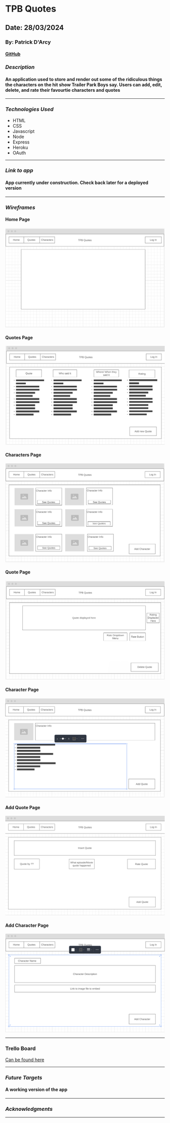 # TPB Quotes

## Date: 28/03/2024

### By: Patrick D'Arcy

#### [GitHub](https://github.com/rela7e) 

### **_Description_**

#### An application used to store and render out some of the ridiculous things the characters on the hit show Trailer Park Boys say. Users can add, edit, delete, and rate their favourtie characters and quotes 

---

### **_Technologies Used_**

 - HTML
 - CSS
 - Javascript
 - Node
 - Express
 - Heroku
 - OAuth

___

### **_Link to app_**

#### App currently under construction. Check back later for a deployed version

---

### **_Wireframes_**

#### Home Page
![Home Page](/Wireframes/Home%20Page.PNG)

#### Quotes Page
![Quotes Page](/Wireframes/All%20quotes%20Page.PNG)

#### Characters Page
![Characters Page](/Wireframes/All%20characters%20Page.PNG)

#### Quote Page
![Quote Page](/Wireframes/Quote%20Page.PNG)

#### Character Page
![Character Page](/Wireframes/Character%20Page.PNG)

#### Add Quote Page
![Add Quote Page](/Wireframes/Add%20Quote%20Page.PNG)

#### Add Character Page
![Add Character Page](/Wireframes/Add%20Character%20Page.PNG)

___

### Trello Board

[Can be found here](https://trello.com/b/6sC4RgYI)
___

### **_Future Targets_**

#### A working version of the app

---

### **_Acknowledgments_**

---
